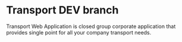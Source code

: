 Transport DEV branch
==========================

Transport Web Application is closed group corporate application that provides single point for all your company transport needs.
